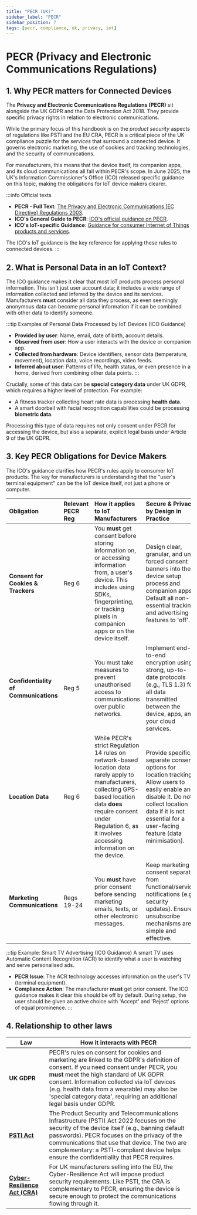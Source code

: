 ```yaml
---
title: "PECR (UK)"
sidebar_label: "PECR"
sidebar_position: 7
tags: [pecr, compliance, uk, privacy, iot]
---
```

# PECR (Privacy and Electronic Communications Regulations)

## 1. Why PECR matters for Connected Devices

The **Privacy and Electronic Communications Regulations (PECR)** sit alongside the UK GDPR and the Data Protection Act 2018. They provide specific privacy rights in relation to electronic communications.

While the primary focus of this handbook is on the *product security* aspects of regulations like PSTI and the EU CRA, PECR is a critical piece of the UK compliance puzzle for the *services* that surround a connected device. It governs electronic marketing, the use of cookies and tracking technologies, and the security of communications.

For manufacturers, this means that the device itself, its companion apps, and its cloud communications all fall within PECR's scope. In June 2025, the UK's Information Commissioner's Office (ICO) released specific guidance on this topic, making the obligations for IoT device makers clearer.

:::info Official texts
- **PECR - Full Text**: [The Privacy and Electronic Communications (EC Directive) Regulations 2003][pecr_legislation].
- **ICO's General Guide to PECR**: [ICO's official guidance on PECR][ico_guide].
- **ICO's IoT-specific Guidance**: [Guidance for consumer Internet of Things products and services][ico_iot_guide].

The ICO's IoT guidance is the key reference for applying these rules to connected devices.
:::

## 2. What is Personal Data in an IoT Context?

The ICO guidance makes it clear that most IoT products process personal information. This isn't just user account data; it includes a wide range of information collected and inferred by the device and its services. Manufacturers **must** consider all data they process, as even seemingly anonymous data can become personal information if it can be combined with other data to identify someone.

:::tip Examples of Personal Data Processed by IoT Devices (ICO Guidance)
*   **Provided by user**: Name, email, date of birth, account details.
*   **Observed from user**: How a user interacts with the device or companion app.
*   **Collected from hardware**: Device identifiers, sensor data (temperature, movement), location data, voice recordings, video feeds.
*   **Inferred about user**: Patterns of life, health status, or even presence in a home, derived from combining other data points.
:::

Crucially, some of this data can be **special category data** under UK GDPR, which requires a higher level of protection. For example:
*   A fitness tracker collecting heart rate data is processing **health data**.
*   A smart doorbell with facial recognition capabilities could be processing **biometric data**.

Processing this type of data requires not only consent under PECR for accessing the device, but also a separate, explicit legal basis under Article 9 of the UK GDPR.

## 3. Key PECR Obligations for Device Makers

The ICO's guidance clarifies how PECR's rules apply to consumer IoT products. The key for manufacturers is understanding that the "user's terminal equipment" can be the IoT device itself, not just a phone or computer.

| Obligation | Relevant PECR Reg | How it applies to IoT Manufacturers | Secure & Privacy by Design in Practice |
| :--- | :--- | :--- | :--- |
| **Consent for Cookies & Trackers** | Reg 6 | You **must** get consent before storing information on, or accessing information from, a user's device. This includes using SDKs, fingerprinting, or tracking pixels in companion apps or on the device itself. | Design clear, granular, and un-forced consent banners into the device setup process and companion apps. Default all non-essential tracking and advertising features to 'off'. |
| **Confidentiality of Communications** | Reg 5 | You must take measures to prevent unauthorised access to communications over public networks. | Implement end-to-end encryption using strong, up-to-date protocols (e.g., TLS 1.3) for all data transmitted between the device, apps, and your cloud services. |
| **Location Data** | Reg 6 | While PECR's strict Regulation 14 rules on network-based location data rarely apply to manufacturers, collecting GPS-based location data **does** require consent under Regulation 6, as it involves accessing information on the device. | Provide specific, separate consent options for location tracking. Allow users to easily enable and disable it. Do not collect location data if it is not essential for a user-facing feature (data minimisation). |
| **Marketing Communications** | Regs 19-24 | You **must** have prior consent before sending marketing emails, texts, or other electronic messages. | Keep marketing consent separate from functional/service notifications (e.g., security updates). Ensure unsubscribe mechanisms are simple and effective. |

:::tip Example: Smart TV Advertising (ICO Guidance)
A smart TV uses Automatic Content Recognition (ACR) to identify what a user is watching and serve personalised ads.

- **PECR Issue**: The ACR technology accesses information on the user's TV (terminal equipment).
- **Compliance Action**: The manufacturer **must** get prior consent. The ICO guidance makes it clear this should be off by default. During setup, the user should be given an active choice with 'Accept' and 'Reject' options of equal prominence.
:::

## 4. Relationship to other laws

| Law | How it interacts with PECR |
|-----|----------------------------|
| **UK GDPR** | PECR's rules on consent for cookies and marketing are linked to the GDPR's definition of consent. If you need consent under PECR, you **must** meet the high standard of UK GDPR consent. Information collected via IoT devices (e.g. health data from a wearable) may also be 'special category data', requiring an additional legal basis under GDPR. |
| **[PSTI Act](./psti-overview.md)** | The Product Security and Telecommunications Infrastructure (PSTI) Act 2022 focuses on the security of the device itself (e.g., banning default passwords). PECR focuses on the privacy of the communications that use that device. The two are complementary: a PSTI-compliant device helps ensure the confidentiality that PECR requires. |
| **[Cyber-Resilience Act (CRA)](../eu/cra-overview.md)** | For UK manufacturers selling into the EU, the Cyber-Resilience Act will impose product security requirements. Like PSTI, the CRA is complementary to PECR, ensuring the device is secure enough to protect the communications flowing through it. |

<!-- Citations -->
[pecr_legislation]: https://www.legislation.gov.uk/uksi/2003/2426/contents
[ico_guide]: https://ico.org.uk/for-organisations/direct-marketing-and-privacy-and-electronic-communications/guide-to-pecr/
[ico_iot_guide]: https://ico.org.uk/for-organisations/uk-gdpr-guidance-and-resources/online-tracking/guidance-for-consumer-internet-of-things-products-and-services/ 